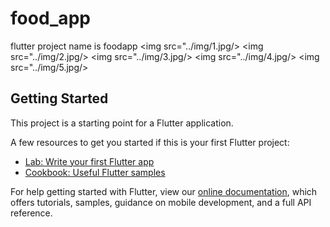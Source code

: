# food_app

flutter project name is foodapp
<img src="../img/1.jpg/>
<img src="../img/2.jpg/>
<img src="../img/3.jpg/>
<img src="../img/4.jpg/>
<img src="../img/5.jpg/>
## Getting Started

This project is a starting point for a Flutter application.

A few resources to get you started if this is your first Flutter project:

- [Lab: Write your first Flutter app](https://flutter.dev/docs/get-started/codelab)
- [Cookbook: Useful Flutter samples](https://flutter.dev/docs/cookbook)

For help getting started with Flutter, view our
[online documentation](https://flutter.dev/docs), which offers tutorials,
samples, guidance on mobile development, and a full API reference.
